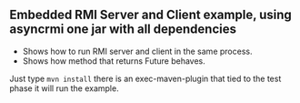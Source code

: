 Embedded RMI Server and Client example, using asyncrmi one jar with all dependencies 
-------------------------------------------------------------------------------------
* Shows how to run RMI server and client in the same process.
* Shows how method that returns Future behaves.

Just type `mvn install` there is an exec-maven-plugin that tied to the test phase it will run the example.
